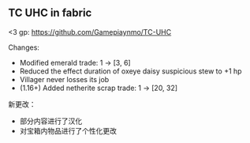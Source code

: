 TC UHC in fabric
------------

<3 gp: https://github.com/Gamepiaynmo/TC-UHC

Changes:

- Modified emerald trade: 1 -> \[3, 6\]
- Reduced the effect duration of oxeye daisy suspicious stew to +1 hp
- Villager never losses its job
- (1.16+) Added netherite scrap trade: 1 -> \[20, 32\]

新更改：
- 部分内容进行了汉化
- 对宝箱内物品进行了个性化更改
